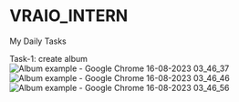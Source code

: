 # VRAIO_INTERN
My Daily Tasks

Task-1: create album 
![Album example - Google Chrome 16-08-2023 03_46_37](https://github.com/Raksha0104/VRAIO_INTERN/assets/120122302/0acc097e-9bfd-4a7a-be3e-e2773513112f)
![Album example - Google Chrome 16-08-2023 03_46_46](https://github.com/Raksha0104/VRAIO_INTERN/assets/120122302/fe8c793d-e561-4ccb-bcf0-af7dcc081791)
![Album example - Google Chrome 16-08-2023 03_46_56](https://github.com/Raksha0104/VRAIO_INTERN/assets/120122302/293d71b5-8ef7-4aa8-adf8-e229007d5724)

